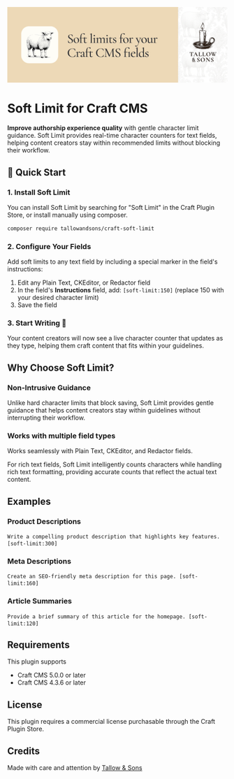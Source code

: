 ![Banner](./docs/img/banner.png)

# Soft Limit for Craft CMS

**Improve authorship experience quality** with gentle character limit guidance. Soft Limit provides real-time character counters for text fields, helping content creators stay within recommended limits without blocking their workflow.

## 🔧 Quick Start

### 1. Install Soft Limit

You can install Soft Limit by searching for "Soft Limit" in the Craft Plugin Store, or install manually using composer.

```bash
composer require tallowandsons/craft-soft-limit
```

### 2. Configure Your Fields

Add soft limits to any text field by including a special marker in the field's instructions:

1. Edit any Plain Text, CKEditor, or Redactor field
2. In the field's **Instructions** field, add: `[soft-limit:150]` (replace 150 with your desired character limit)
3. Save the field

### 3. Start Writing 🎉

Your content creators will now see a live character counter that updates as they type, helping them craft content that fits within your guidelines.

## Why Choose Soft Limit?

### Non-Intrusive Guidance
Unlike hard character limits that block saving, Soft Limit provides gentle guidance that helps content creators stay within guidelines without interrupting their workflow.

### Works with multiple field types
Works seamlessly with Plain Text, CKEditor, and Redactor fields.

For rich text fields, Soft Limit intelligently counts characters while handling rich text formatting, providing accurate counts that reflect the actual text content.

## Examples

### Product Descriptions
```
Write a compelling product description that highlights key features. [soft-limit:300]
```

### Meta Descriptions
```
Create an SEO-friendly meta description for this page. [soft-limit:160]
```

### Article Summaries
```
Provide a brief summary of this article for the homepage. [soft-limit:120]
```

## Requirements
This plugin supports
- Craft CMS 5.0.0 or later
- Craft CMS 4.3.6 or later

## License

This plugin requires a commercial license purchasable through the Craft Plugin Store.

## Credits

Made with care and attention by [Tallow &amp; Sons](https://github.com/tallowandsons)
